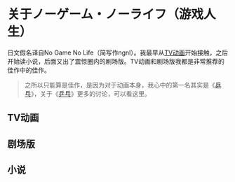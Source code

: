 # 关于ノーゲーム・ノーライフ（游戏人生）

日文假名译自No Game No Life（简写作ngnl）。我最早从[TV动画](https://ja.wikipedia.org/wiki/%E3%83%8E%E3%83%BC%E3%82%B2%E3%83%BC%E3%83%A0%E3%83%BB%E3%83%8E%E3%83%BC%E3%83%A9%E3%82%A4%E3%83%95#%E3%83%86%E3%83%AC%E3%83%93%E3%82%A2%E3%83%8B%E3%83%A1)开始接触，之后开始读小说，后面又出了震惊圈内的剧场版。TV动画和剧场版我都是非常推荐的佳作中的佳作。

> 之所以只能算是佳作，是因为对于动画本身，我心中的第一名其实是《[乒乓](https://www.pingpong-anime.tv/)》，关于《[乒乓](https://www.pingpong-anime.tv/)》更多的讨论，可以看这里。

## TV动画

## 剧场版

## 小说

